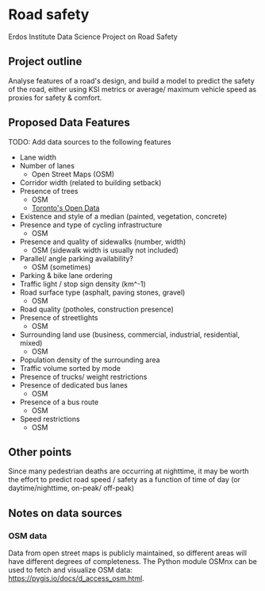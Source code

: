 # Road safety

Erdos Institute Data Science Project on Road Safety

## Project outline

Analyse features of a road's design, and build a model to predict the safety of
the road, either using KSI metrics or average/ maximum vehicle speed as proxies
for safety & comfort.

## Proposed Data Features

TODO: Add data sources to the following features 

- Lane width
- Number of lanes
    - Open Street Maps (OSM)
- Corridor width (related to building setback)
- Presence of trees
  - OSM
  - [Toronto's Open Data][TOD]
- Existence and style of a median (painted, vegetation, concrete)
- Presence and type of cycling infrastructure
    - OSM
- Presence and quality of sidewalks (number, width)
    - OSM (sidewalk width is usually not included)
- Parallel/ angle parking availability?
    - OSM (sometimes)
- Parking & bike lane ordering
- Traffic light / stop sign density (km^-1)
- Road surface type (asphalt, paving stones, gravel)
    - OSM
- Road quality (potholes, construction presence)
- Presence of streetlights
    - OSM
- Surrounding land use (business, commercial, industrial, residential, mixed)
    - OSM
- Population density of the surrounding area
- Traffic volume sorted by mode
- Presence of trucks/ weight restrictions
- Presence of dedicated bus lanes
    - OSM
- Presence of a bus route
    - OSM
- Speed restrictions
    - OSM

## Other points

Since many pedestrian deaths are occurring at nighttime, it may be worth the
effort to predict road speed / safety as a function of time of day (or
daytime/nighttime, on-peak/ off-peak)

## Notes on data sources

### OSM data

Data from open street maps is publicly maintained, so different areas will have different degrees of completeness. The Python module OSMnx can be used to fetch and visualize OSM data: https://pygis.io/docs/d_access_osm.html.

[TOD]: https://open.toronto.ca/dataset/street-tree-data/
